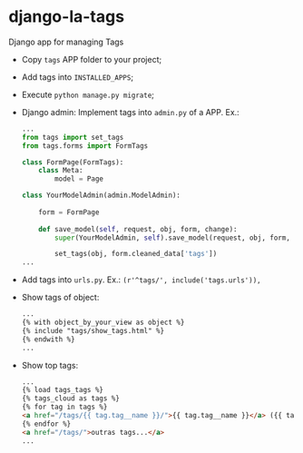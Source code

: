 # django-la-tags

Django app for managing Tags

- Copy `tags` APP folder to your project;

- Add tags into `INSTALLED_APPS`;

- Execute `python manage.py migrate`;

- Django admin: Implement tags into `admin.py` of a APP. Ex.:
    ``` python
    ...
    from tags import set_tags
    from tags.forms import FormTags
    
    class FormPage(FormTags):
        class Meta:
            model = Page
    
    class YourModelAdmin(admin.ModelAdmin):
        
        form = FormPage
        
        def save_model(self, request, obj, form, change):
            super(YourModelAdmin, self).save_model(request, obj, form, change)
    
            set_tags(obj, form.cleaned_data['tags'])
    ...
    ```

- Add tags into `urls.py`. Ex.: 
    `(r'^tags/', include('tags.urls')),`

- Show tags of object:
    ``` html
    ...
    {% with object_by_your_view as object %}
    {% include "tags/show_tags.html" %}
    {% endwith %}
    ...
    ```

- Show top tags:
    ``` html
    ...
    {% load tags_tags %}
    {% tags_cloud as tags %}
    {% for tag in tags %}
    <a href="/tags/{{ tag.tag__name }}/">{{ tag.tag__name }}</a> ({{ tag.score }}),
    {% endfor %}
    <a href="/tags/">outras tags...</a>
    ...
    ```